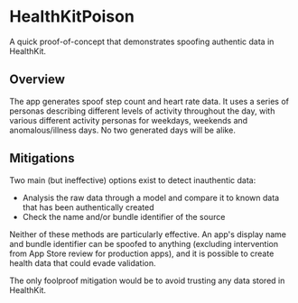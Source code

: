 #  HealthKitPoison

A quick proof-of-concept that demonstrates spoofing authentic data in HealthKit.

## Overview

The app generates spoof step count and heart rate data. It uses a series of personas describing different levels of activity throughout the day, with various different activity personas for weekdays, weekends and anomalous/illness days. No two generated days will be alike.

## Mitigations

Two main (but ineffective) options exist to detect inauthentic data:
- Analysis the raw data through a model and compare it to known data that has been authentically created
- Check the name and/or bundle identifier of the source

Neither of these methods are particularly effective. An app's display name and bundle identifier can be spoofed to anything (excluding intervention from App Store review for production apps), and it is possible to create health data that could evade validation. 

The only foolproof mitigation would be to avoid trusting any data stored in HealthKit.
